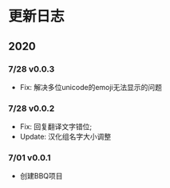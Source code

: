 # 更新日志
  
## 2020

### 7/28  v0.0.3
* Fix: 解决多位unicode的emoji无法显示的问题

### 7/28  v0.0.2
* Fix: 回复翻译文字错位; 
* Update: 汉化组名字大小调整

### 7/01  v0.0.1
* 创建BBQ项目
